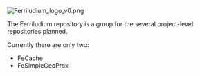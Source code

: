 ![Ferriludium_logo_v0.png](https://bitbucket.org/repo/7ae4jr/images/3773710862-Ferriludium_logo_v0.png)

The Ferriludium repository is a group for the several project-level repositories planned.

Currently there are only two:

* FeCache
* FeSimpleGeoProx